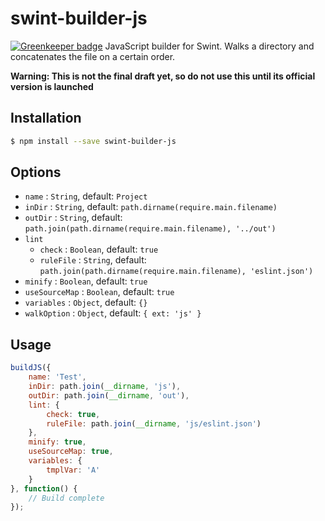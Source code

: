 # swint-builder-js

[![Greenkeeper badge](https://badges.greenkeeper.io/Knowre-Dev/swint-builder-js.svg)](https://greenkeeper.io/)
JavaScript builder for Swint. Walks a directory and concatenates the file on a certain order.

**Warning: This is not the final draft yet, so do not use this until its official version is launched**

## Installation
```sh
$ npm install --save swint-builder-js
```

## Options
* `name` : `String`, default: `Project`
* `inDir` : `String`, default: `path.dirname(require.main.filename)`
* `outDir` : `String`, default: `path.join(path.dirname(require.main.filename), '../out')`
* `lint`
  * `check` : `Boolean`, default: `true`
  * `ruleFile` : `String`, default: `path.join(path.dirname(require.main.filename), 'eslint.json')`
* `minify` : `Boolean`, default: `true`
* `useSourceMap` : `Boolean`, default: `true`
* `variables` : `Object`, default: `{}`
* `walkOption` : `Object`, default: `{ ext: 'js' }`

## Usage
```javascript
buildJS({
	name: 'Test',
	inDir: path.join(__dirname, 'js'),
	outDir: path.join(__dirname, 'out'),
	lint: {
		check: true,
		ruleFile: path.join(__dirname, 'js/eslint.json')
	},
	minify: true,
	useSourceMap: true,
	variables: {
		tmplVar: 'A'
	}
}, function() {
	// Build complete
});
```
